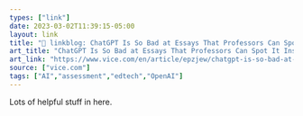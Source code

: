 ```yaml
---
types: ["link"]
date: 2023-03-02T11:39:15-05:00
layout: link
title: "🔗 linkblog: ChatGPT Is So Bad at Essays That Professors Can Spot It Instantly'"
art_title: "ChatGPT Is So Bad at Essays That Professors Can Spot It Instantly"
art_link: "https://www.vice.com/en/article/epzjew/chatgpt-is-so-bad-at-essays-that-professors-can-spot-it-instantly"
source: ["vice.com"]
tags: ["AI","assessment","edtech","OpenAI"]
---
```

Lots of helpful stuff in here.  
 
